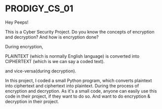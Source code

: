 # PRODIGY_CS_01

Hey Peeps!

This is a Cyber Security Project.
Do you know the concepts of encryption and decryption? And how is encryption done?

During encryption,

  PLAINTEXT (which is normally English language) is converted into CIPHERTEXT (which is we can say a coded text).
     
  and vice-versa(during decryption).

In this project, I coded a small Python program, which converts plaintext into ciphertext and ciphertext into plaintext. During the process of encryption and decryption. As it's a small code, anyone can easily use this code in their project, if they want to do so. And want to do encryption & decryption in their project.
  
